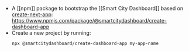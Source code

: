 - A [[npm]] package to bootstrap the [[Smart City Dashboard]] based on [create-next-app](https://github.com/vercel/next.js/tree/canary/packages/create-next-app): https://www.npmjs.com/package/@smartcitydashboard/create-dashboard-app
- Create a new project by running:
  ```
  npx @smartcitydashboard/create-dashboard-app my-app-name
  ```